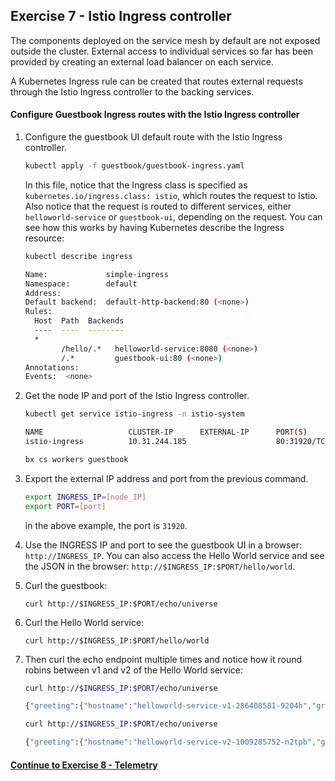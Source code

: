 ## Exercise 7 - Istio Ingress controller

The components deployed on the service mesh by default are not exposed outside the cluster. External access to individual services so far has been provided by creating an external load balancer on each service.

A Kubernetes Ingress rule can be created that routes external requests through the Istio Ingress controller to the backing services.

#### Configure Guestbook Ingress routes with the Istio Ingress controller

1. Configure the guestbook UI default route with the Istio Ingress controller.

    ```sh
    kubectl apply -f guestbook/guestbook-ingress.yaml
    ```

    In this file, notice that the Ingress class is specified as `kubernetes.io/ingress.class: istio`, which routes the request to Istio. Also notice that the request is routed to different services, either `helloworld-service` or `guestbook-ui`, depending on the request. You can see how this works by having Kubernetes describe the Ingress resource:

    ```sh
    kubectl describe ingress

    Name:             simple-ingress
    Namespace:        default
    Address:          
    Default backend:  default-http-backend:80 (<none>)
    Rules:
      Host  Path  Backends
      ----  ----  --------
      *     
            /hello/.*   helloworld-service:8080 (<none>)
            /.*         guestbook-ui:80 (<none>)
    Annotations:
    Events:  <none>
    ```

2. Get the node IP and port of the Istio Ingress controller.

    ```sh
    kubectl get service istio-ingress -n istio-system

    NAME                   CLUSTER-IP      EXTERNAL-IP      PORT(S)                       AGE
    istio-ingress          10.31.244.185                    80:31920/TCP,443:32165/TCP    1h
    ```

    ```sh
    bx cs workers guestbook
    ``` 
    
3. Export the external IP address and port from the previous command.
   
    ```sh
    export INGRESS_IP=[node_IP]
    export PORT=[port]
    ```
    in the above example, the port is `31920`.
    
4. Use the INGRESS IP and port to see the guestbook UI in a browser: `http://INGRESS_IP`. You can also access the Hello World service and see the JSON in the browser: `http://$INGRESS_IP:$PORT/hello/world`.


5. Curl the guestbook:
    ```
    curl http://$INGRESS_IP:$PORT/echo/universe
    ```

6. Curl the Hello World service:
    ```
    curl http://$INGRESS_IP:$PORT/hello/world
    ```

7. Then curl the echo endpoint multiple times and notice how it round robins between v1 and v2 of the Hello World service:

    ```sh
    curl http://$INGRESS_IP:$PORT/echo/universe

    {"greeting":{"hostname":"helloworld-service-v1-286408581-9204h","greeting":"Hello universe from helloworld-service-v1-286408581-9204h with 1.0","version":"1.0"},
    ```

    ```sh
    curl http://$INGRESS_IP:$PORT/echo/universe

    {"greeting":{"hostname":"helloworld-service-v2-1009285752-n2tpb","greeting":"Hello universe from helloworld-service-v2-1009285752-n2tpb with 2.0","version":"2.0"}

    ```

#### [Continue to Exercise 8 - Telemetry](../exercise-8/README.md)
